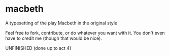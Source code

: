 # macbeth
A typesetting of the play Macbeth in the original style

Feel free to fork, contribute, or do whatever you want with it. You don't even have to credit me (though that would be nice).

UNFINISHED
(done up to act 4)
